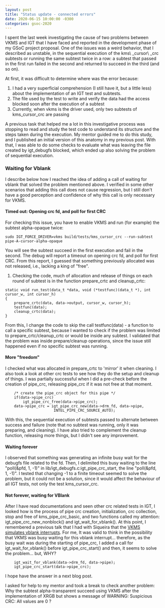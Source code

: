 ```yaml
---
layout: post
title: "Status update - connected errors"
date: 2020-06-15 10:00:00 -0300
categories: gsoc-2020
--- 
```


I spent the last week investigating the cause of two problems between VKMS and IGT that I have faced and reported in the development phase of my GSoC project proposal. One of the issues was a weird behavior, that I described as unstable, in the sequential execution of the kms\ _cursor\ _crc subtests or running the same subtest twice in a row: a subtest that passed in the first run failed in the second and returned to succeed in the third (and so on).

At first, it was difficult to determine where was the error because:
1. I had a very superficial comprehension (I still have it, but a little less) about the implementation of an IGT test and subtests.
2. The file used by the test to write and verify the data had the access blocked soon after the execution of a subtest
3. Currently, when vkms is the driver used, only two subtests of kms\_cursor\_crc are passing

A previous task that helped me a lot in this investigative process was stopping to read and study the test code to understand its structure and the steps taken during the execution. My mentor guided me to do this study, and I published an initial version of this anatomy in my previous post. With that, I was able to do some checks to evaluate what was leaving the file created by igt_debugfs blocked, which ended up also solving the problem of sequential execution.

### Waiting for Vblank

I describe below how I reached the idea of adding a call of waiting for vblank that solved the problem mentioned above. I verified in some other scenarios that adding this call does not cause regression, but I still don't have a good perception and confidence of why this call is only necessary for VKMS.

#### Timed out: Opening crc fd, and poll for first CRC

For checking this issue, you have to enable VKMS and run (for example) the subtest alpha-opaque twice:

```
sudo IGT_FORCE_DRIVER=vkms build/tests/kms_cursor_crc --run-subtest pipe-A-cursor-alpha-opaque
```

You will see the subtest succeed in the first execution and fail in the second. The debug will report a timeout on opening crc fd, and poll for first CRC.
From this report, I guessed that something previously allocated was not released, i.e., lacking a king of "free".

1. Checking the code, much of allocation and release of things on each round of subtest is in the function prepare\_crtc and cleanup\_crtc:

```
static void run_test(data_t *data, void (*testfunc)(data_t *), int cursor_w, int cursor_h)
{
	prepare_crtc(data, data->output, cursor_w, cursor_h);
	testfunc(data);
	cleanup_crtc(data);
}
```

From this, I change the code to skip the call testfunc(data) - a function to call a specific subtest, because I wanted to check if the problem was limited to prepare\_crtc/cleanup\_crtc or would be inside any subtest. I validated that the problem was inside prepare/cleanup operations, since the issue still happened even if no specific subtest was running.

#### More "freedom"

I checked what was allocated in prepare\_crtc to 'mirror' it when cleaning. I also took a look at other crc tests to see how they do the setup and cleanup of things. I was partially successful when I did a pre-check before the creation of pipe\_crc, releasing pipe\_crc if it was not free at that moment.

```
	/* create the pipe_crc object for this pipe */
	if(data->pipe_crc)
		igt_pipe_crc_free(data->pipe_crc);
	data->pipe_crc = igt_pipe_crc_new(data->drm_fd, data->pipe,
					  INTEL_PIPE_CRC_SOURCE_AUTO);
```

With this, the sequential execution of subtests passed to alternate between success and failure (note that no subtest was running, only it was preparing, and cleaning). I have also tried to complement the cleanup function, releasing more things, but I didn't see any improvement.

#### Waiting forever

I observed that something was generating an infinite busy wait for the debugfs file related to the fd. Then, I delimited this busy waiting to the line "poll(&pfd, 1, -1)" in lib/igt\_debugfs.c:igt\_pipe\_crc\_start, the line "poll(&pfd, 1, -1)". I tested that changing -1 to a finite timeout seemed to solve the problem, but it could not be a solution, since it would affect the behaviour of all IGT tests, not only the test kms\_cursor\_crc. 

#### Not forever, waiting for VBlank

After I have read documentations and seen other crc related tests in IGT, I looked how is the process of pipe crc creation, initialization, crc collection, stop and free of kms\_pipe\_crc\_basic, and two functions called my attention: igt\_pipe\_crc\_new\_nonblock() and igt\_wait\_for\_vblank(). At this point, I remembered a previous talk that I had with Siqueira that the [VKMS simulates vblank interrupts](https://siqueira.tech/misceleneous/add-infrastructure-for-vblank-and-page-flip-events-simulated-via-hrtimer-in-vkms/). For me, It was valid to think in the possibility that VKMS was busy waiting for this vblank interrupt... therefore, as the busy wait was during the starting of pipe_crc, I added a call for igt\_wait\_for\_vblank() before igt\_pipe\_crc\_start() and then, it seems to solve the problem... but, WHY?

```
	igt_wait_for_vblank(data->drm_fd, data->pipe);
	igt_pipe_crc_start(data->pipe_crc);
```

I hope have the answer in a next blog post.

I asked for help to my mentor and took a break to check another problem: Why the subtest alpha-transparent succeed using VKMS after the implementation of XRGB but shows a message of WARNING: Suspicious CRC: All values are 0 ?
